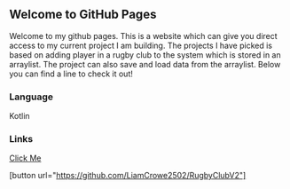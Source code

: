 ## Welcome to GitHub Pages
Welcome to my github pages. This is a website which can give you direct access to my current project I am building. The projects I have picked is based on 
adding player in a rugby club to the system which is stored in an arraylist. The project can also save and load data from the arraylist. Below you can find a line to
check it out!

### Language
Kotlin

### Links
<a href="https://github.com/LiamCrowe2502/RugbyClubV2">Click Me</a>

[button url="https://github.com/LiamCrowe2502/RugbyClubV2"]
